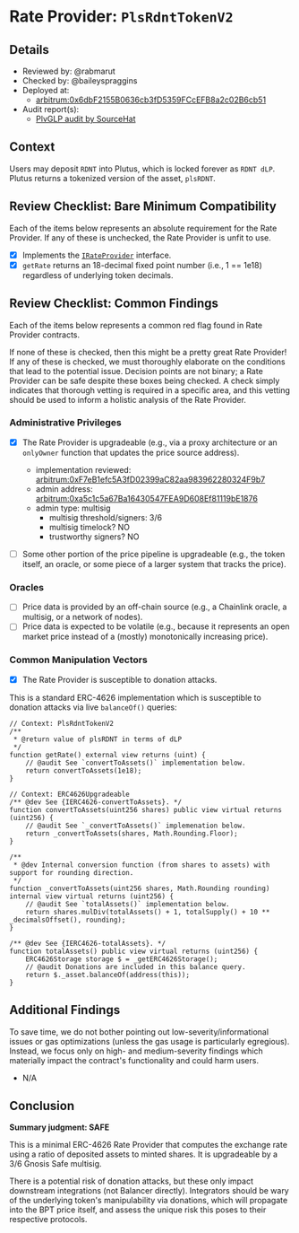 # Rate Provider: `PlsRdntTokenV2`

## Details
- Reviewed by: @rabmarut
- Checked by: @baileyspraggins
- Deployed at:
    - [arbitrum:0x6dbF2155B0636cb3fD5359FCcEFB8a2c02B6cb51](https://arbiscan.io/address/0x6dbf2155b0636cb3fd5359fccefb8a2c02b6cb51#readProxyContract)
- Audit report(s):
    - [PlvGLP audit by SourceHat](https://sourcehat.com/audits/PlvGLP/)

## Context
Users may deposit `RDNT` into Plutus, which is locked forever as `RDNT dLP`. Plutus returns a tokenized version of the asset, `plsRDNT`.

## Review Checklist: Bare Minimum Compatibility
Each of the items below represents an absolute requirement for the Rate Provider. If any of these is unchecked, the Rate Provider is unfit to use.

- [x] Implements the [`IRateProvider`](https://github.com/balancer/balancer-v2-monorepo/blob/bc3b3fee6e13e01d2efe610ed8118fdb74dfc1f2/pkg/interfaces/contracts/pool-utils/IRateProvider.sol) interface.
- [x] `getRate` returns an 18-decimal fixed point number (i.e., 1 == 1e18) regardless of underlying token decimals.

## Review Checklist: Common Findings
Each of the items below represents a common red flag found in Rate Provider contracts.

If none of these is checked, then this might be a pretty great Rate Provider! If any of these is checked, we must thoroughly elaborate on the conditions that lead to the potential issue. Decision points are not binary; a Rate Provider can be safe despite these boxes being checked. A check simply indicates that thorough vetting is required in a specific area, and this vetting should be used to inform a holistic analysis of the Rate Provider.

### Administrative Privileges
- [x] The Rate Provider is upgradeable (e.g., via a proxy architecture or an `onlyOwner` function that updates the price source address).
    - implementation reviewed: [arbitrum:0xF7eB1efc5A3fD02399aC82aa983962280324F9b7](https://arbiscan.io/address/0xf7eb1efc5a3fd02399ac82aa983962280324f9b7#code)
    - admin address: [arbitrum:0xa5c1c5a67Ba16430547FEA9D608Ef81119bE1876](https://arbiscan.io/address/0xa5c1c5a67Ba16430547FEA9D608Ef81119bE1876#readProxyContract)
    - admin type: multisig
        - multisig threshold/signers: 3/6
        - multisig timelock? NO
        - trustworthy signers? NO

- [ ] Some other portion of the price pipeline is upgradeable (e.g., the token itself, an oracle, or some piece of a larger system that tracks the price).

### Oracles
- [ ] Price data is provided by an off-chain source (e.g., a Chainlink oracle, a multisig, or a network of nodes).
- [ ] Price data is expected to be volatile (e.g., because it represents an open market price instead of a (mostly) monotonically increasing price).

### Common Manipulation Vectors
- [x] The Rate Provider is susceptible to donation attacks.

This is a standard ERC-4626 implementation which is susceptible to donation attacks via live `balanceOf()` queries:

```solidity
// Context: PlsRdntTokenV2
/**
 * @return value of plsRDNT in terms of dLP
 */
function getRate() external view returns (uint) {
    // @audit See `convertToAssets()` implementation below.
    return convertToAssets(1e18);
}

// Context: ERC4626Upgradeable
/** @dev See {IERC4626-convertToAssets}. */
function convertToAssets(uint256 shares) public view virtual returns (uint256) {
    // @audit See `_convertToAssets()` implemenation below.
    return _convertToAssets(shares, Math.Rounding.Floor);
}

/**
 * @dev Internal conversion function (from shares to assets) with support for rounding direction.
 */
function _convertToAssets(uint256 shares, Math.Rounding rounding) internal view virtual returns (uint256) {
    // @audit See `totalAssets()` implementation below.
    return shares.mulDiv(totalAssets() + 1, totalSupply() + 10 ** _decimalsOffset(), rounding);
}

/** @dev See {IERC4626-totalAssets}. */
function totalAssets() public view virtual returns (uint256) {
    ERC4626Storage storage $ = _getERC4626Storage();
    // @audit Donations are included in this balance query.
    return $._asset.balanceOf(address(this));
}
```

## Additional Findings
To save time, we do not bother pointing out low-severity/informational issues or gas optimizations (unless the gas usage is particularly egregious). Instead, we focus only on high- and medium-severity findings which materially impact the contract's functionality and could harm users.

- N/A

## Conclusion
**Summary judgment: SAFE**

This is a minimal ERC-4626 Rate Provider that computes the exchange rate using a ratio of deposited assets to minted shares. It is upgradeable by a 3/6 Gnosis Safe multisig.

There is a potential risk of donation attacks, but these only impact downstream integrations (not Balancer directly). Integrators should be wary of the underlying token's manipulability via donations, which will propagate into the BPT price itself, and assess the unique risk this poses to their respective protocols.

